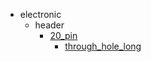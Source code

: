 * electronic
  * header
    * [20_pin](electronic/header/20_pin)
      * [through_hole_long](electronic/header/20_pin/through_hole_long)
